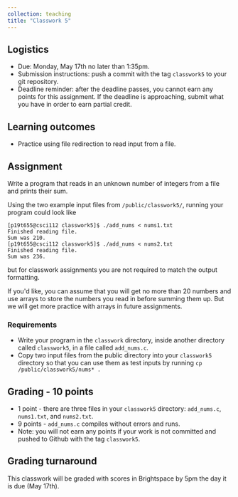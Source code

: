 ```yaml
---
collection: teaching
title: "Classwork 5"
---
```


## Logistics
* Due: Monday, May 17th no later than 1:35pm.
* Submission instructions: push a commit with the tag `classwork5` to your git
	repository.
* Deadline reminder: after the deadline passes, you cannot earn any points for
	this assignment. If the deadline is approaching, submit what you have in
	order to earn partial credit.

## Learning outcomes
* Practice using file redirection to read input from a file.

## Assignment
Write a program that reads in an unknown number of integers from a file and
prints their sum.

Using the two example input files from `/public/classwork5/`, running your
program could look like

```
[p19t655@csci112 classwork5]$ ./add_nums < nums1.txt
Finished reading file.
Sum was 210.
[p19t655@csci112 classwork5]$ ./add_nums < nums2.txt
Finished reading file.
Sum was 236.
```

but for classwork assignments you are not required to match the output
formatting.

If you'd like, you can assume that you will get no more than 20 numbers and use
arrays to store the numbers you read in before summing them up. But we will get
more practice with arrays in future assignments.

### Requirements

* Write your program in the `classwork` directory, inside another directory called
	`classwork5`, in  a file called `add_nums.c`.
* Copy two input files from the public directory into your `classwork5`
	directory so that you can use them as test inputs by running `cp
	/public/classwork5/nums* .`

## Grading - 10 points
* 1 point - there are three files in your `classwork5` directory: `add_nums.c`, `nums1.txt`, and `nums2.txt`.
* 9 points - `add_nums.c` compiles without errors and runs.
* Note: you will not earn any points if your work is not committed and pushed to
Github with the tag `classwork5`.

## Grading turnaround
This classwork will be graded with scores in Brightspace by 5pm the day it is
due (May 17th).
